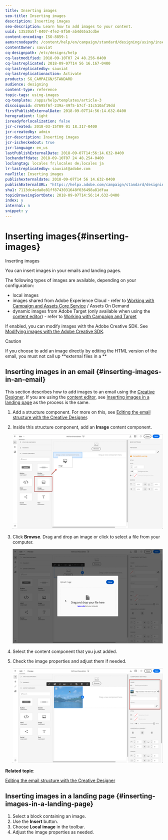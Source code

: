 ```yaml
---
title: Inserting images
seo-title: Inserting images
description: Inserting images
seo-description: Learn how to add images to your content.
uuid: 13520a5f-8407-4fe2-8fb0-ab4d65a3cdbe
content-encoding: ISO-8859-1
aemsrcnodepath: /content/help/en/campaign/standard/designing/using/inserting-images
contentOwner: sauviat
cq-designpath: /etc/designs/help
cq-lastmodified: 2018-09-10T07 24 48.256-0400
cq-lastreplicated: 2018-09-07T14 56 16.167-0400
cq-lastreplicatedby: sauviat
cq-lastreplicationaction: Activate
products: SG_CAMPAIGN/STANDARD
audience: designing
content-type: reference
topic-tags: using-images
cq-template: /apps/help/templates/article-3
discoiquuid: d7695f6f-239a-49f5-b7cf-31c510af19dd
firstPublishExternalDate: 2018-09-07T14:56:14.632-0400
herogradient: light
isreadyforlocalization: false
jcr-created: 2018-03-15T09 01 18.317-0400
jcr-createdby: admin
jcr-description: Inserting images
jcr-ischeckedout: true
jcr-language: en_us
lastPublishExternalDate: 2018-09-07T14:56:14.632-0400
lochandoffdate: 2018-09-10T07 24 48.254-0400
loclangtag: locales fr;locales de;locales ja
lr-lastreplicatedby: sauviat@adobe.com
navTitle: Inserting images
publishexternaldate: 2018-09-07T14 56 14.632-0400
publishExternalURL: "https://helpx.adobe.com/campaign/standard/designing/using/inserting-images.html"
sha1: 7113dc4eda8e81ff8743031648f036498a81dfaa
topicBrowsingSortDate: 2018-09-07T14:56:14.632-0400
index: y
internal: n
snippet: y
---
```


# Inserting images{#inserting-images}

Inserting images

You can insert images in your emails and landing pages.

The following types of images are available, depending on your configuration:

* local images
* images shared from Adobe Experience Cloud - refer to [Working with Campaign and Assets Core Service](../../integrating/using/working-with-campaign-and-assets-core-service.md) / Assets On Demand
* dynamic images from Adobe Target (only available when using the [content editor](../../designing/using/about-email-content-design.md#using-the-email-content-editor)) - refer to [Working with Campaign and Target](../../integrating/using/about-campaign-target-integration.md)

If enabled, you can modify images with the Adobe Creative SDK. See [Modifying images with the Adobe Creative SDK](../../designing/using/modifying-images-with-the-adobe-creative-sdk.md).

>[!CAUTION]
>
>If you choose to add an image directly by editing the HTML version of the email, you must not call up **external files in a **

## Inserting images in an email {#inserting-images-in-an-email}

This section describes how to add images to an email using the [Creative Designer](../../designing/using/about-email-content-design.md#using-the-creative-designer). If you are using the [content editor](../../designing/using/about-email-content-design.md#using-the-email-content-editor), see [Inserting images in a landing page](../../designing/using/inserting-images.md#inserting-images-in-a-landing-page) as the process is the same.

1. Add a structure component. For more on this, see [Editing the email structure with the Creative Designer](../../designing/using/defining-the-email-structure.md#editing-the-email-structure-with-the-creative-designer).
1. Inside this structure component, add an **Image** content component.

   ![](assets/des_insert_images_1.png)

1. Click **Browse**. Drag and drop an image or click to select a file from your computer.

   ![](assets/des_insert_images_2.png)

1. Select the content component that you just added.
1. Check the image properties and adjust them if needed.

   ![](assets/des_insert_images_3.png)

**Related topic**:

[Editing the email structure with the Creative Designer](../../designing/using/defining-the-email-structure.md#editing-the-email-structure-with-the-creative-designer)

## Inserting images in a landing page {#inserting-images-in-a-landing-page}

1. Select a block containing an image.
1. Use the **Insert** button.
1. Choose **Local image** in the toolbar.
1. Adjust the image properties as needed.

